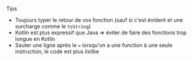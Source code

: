 

Tips

- Toujours typer le retour de vos fonction 
  (sauf si c'est évident et une surcharge comme le `toString`)
- Kotlin est plus expressif que Java => éviter de faire des fonctions trop longue en Kotlin
- Sauter une ligne après le `=` lorsqu'on a une function à une seule instruction, le code est plus lisilbe